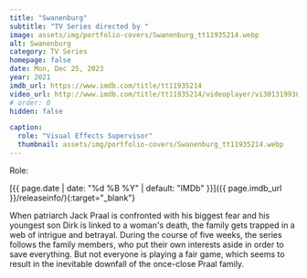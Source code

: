 ```yaml
---
title: "Swanenburg"
subtitle: "TV Series directed by "
image: assets/img/portfolio-covers/Swanenburg_tt11935214.webp
alt: Swanenburg
category: TV Series
homepage: false
date: Mon, Dec 25, 2023
year: 2021
imdb_url: https://www.imdb.com/title/tt11935214
video_url: http://www.imdb.com/title/tt11935214/videoplayer/vi3013199385
# order: 0
hidden: false

caption:
  role: "Visual Effects Supervisor"
  thumbnail: assets/img/portfolio-covers/Swanenburg_tt11935214.webp
---
```

Role: <span style="color:white">{{ page.caption.role | default: "N/A" }}</span>

[{{ page.date | date: "%d %B %Y" | default: "IMDb" }}]({{ page.imdb_url }}/releaseinfo/){:target="_blank"}

When patriarch Jack Praal is confronted with his biggest fear and his youngest son Dirk is linked to a woman's death, the family gets trapped in a web of intrigue and betrayal. During the course of five weeks, the series follows the family members, who put their own interests aside in order to save everything. But not everyone is playing a fair game, which seems to result in the inevitable downfall of the once-close Praal family.
